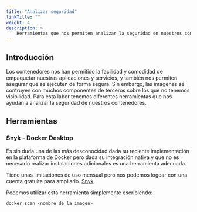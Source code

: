```yaml
---
title: "Analizar seguridad"
linkTitle: ""
weight: 4
description: >
    Herramientas que nos permiten analizar la seguridad en nuestros contenedores.
---
```



## Introducción
Los contenedores nos han permitido la facilidad y comodidad de empaquetar nuestras aplicaciones y servicios, y también nos permiten asegurar que se ejecuten de forma segura. Sin embargo, las imágenes se contruyen con muchos componentes de terceros sobre los que no tenemos visibilidad. Para esta labor tenemos diferentes herramientas que nos ayudan a analizar la seguridad de nuestros contenedores.


## Herramientas

### Snyk - Docker Desktop
Es sin duda una de las más desconocidad dada su reciente implementación en la plataforma de Docker pero dada su integración nativa y que no es necesario realizar instalaciones adicionales es una herramienta adecuada.

Tiene unas limitaciones de uso mensual pero nos podemos logear con una cuenta gratuita para ampliarlo. [Snyk](https://snyk.io/).

Podemos utilizar esta herramienta simplemente escribiendo:


```bash 
docker scan <nombre de la imagen>
```